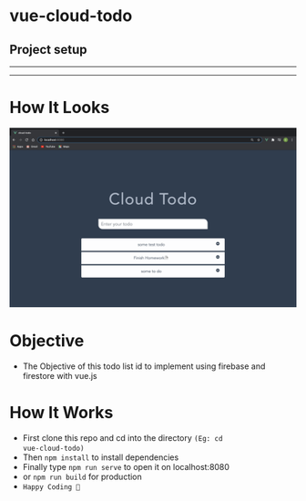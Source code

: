 # vue-cloud-todo

## Project setup

<hr><hr>

# How It Looks
<img src="https://github.com/Eyoatam/vue-cloud-todo/blob/master/src/assets/LiveSite.png" alt="screenshot">

# Objective 

- The Objective of this todo list id to implement using firebase and firestore with vue.js

# How It Works

- First clone this repo and cd into the directory <code>(Eg: cd vue-cloud-todo)</code> <br>
- Then <code>npm install</code> to install dependencies <br>
- Finally type <code>npm run serve</code> to open it on localhost:8080 <br>
- or <code>npm run build</code> for production <br>
- <code>Happy Coding 🎉</code><br>
